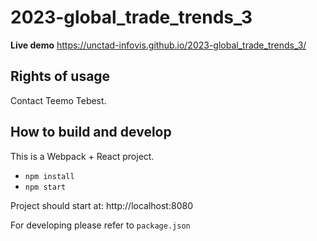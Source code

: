 # 2023-global_trade_trends_3

**Live demo** https://unctad-infovis.github.io/2023-global_trade_trends_3/

## Rights of usage

Contact Teemo Tebest.

## How to build and develop

This is a Webpack + React project.

* `npm install`
* `npm start`

Project should start at: http://localhost:8080

For developing please refer to `package.json`